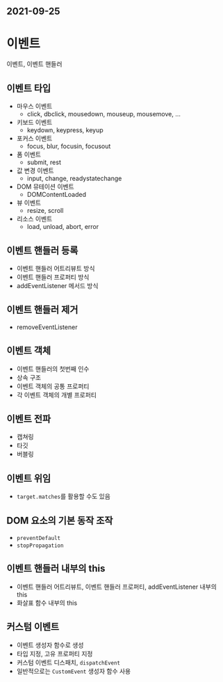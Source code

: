 
## 2021-09-25
# 이벤트

이벤트, 이벤트 핸들러

## 이벤트 타입
- 마우스 이벤트
  - click, dbclick, mousedown, mouseup, mousemove, ...
- 키보드 이벤트
  - keydown, keypress, keyup
- 포커스 이벤트
  - focus, blur, focusin, focusout
- 폼 이벤트
  - submit, rest
- 값 변경 이벤트
  - input, change, readystatechange
- DOM 뮤테이션 이벤트
  - DOMContentLoaded
- 뷰 이벤트
  - resize, scroll
- 리소스 이벤트
  - load, unload, abort, error

## 이벤트 핸들러 등록
- 이벤트 핸들러 어트리뷰트 방식
- 이벤트 핸들러 프로퍼티 방식
- addEventListener 메서드 방식

## 이벤트 핸들러 제거
- removeEventListener

## 이벤트 객체
- 이벤트 핸들러의 첫번째 인수
- 상속 구조
- 이벤트 객체의 공통 프로퍼티
- 각 이벤트 객체의 개별 프로퍼티

## 이벤트 전파
- 캡쳐링
- 타깃
- 버블링

## 이벤트 위임
- `target.matches`를 활용할 수도 있음

## DOM 요소의 기본 동작 조작
- `preventDefault`
- `stopPropagation`

## 이벤트 핸들러 내부의 this
- 이벤트 핸들러 어트리뷰트, 이벤트 핸들러 프로퍼티, addEventListener 내부의 this
- 화살표 함수 내부의 this

## 커스텀 이벤트
- 이벤트 생성자 함수로 생성
- 타입 지정, 고유 프로퍼티 지정
- 커스텀 이벤트 디스패치, `dispatchEvent`
- 일반적으로는 `CustomEvent` 생성자 함수 사용